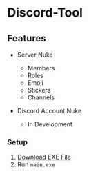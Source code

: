 # Discord-Tool

## Features

- Server Nuke
  - Members
  - Roles
  - Emoji
  - Stickers
  - Channels

- Discord Account Nuke
  - In Development

### Setup
1. [Download EXE File](https://github.com/MaxwellQue/Discord-Tool/archive/refs/heads/main.zip)
2. Run `main.exe`
